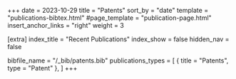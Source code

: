 +++
date = 2023-10-29
title = "Patents"
sort_by = "date"
template = "publications-bibtex.html"
#page_template = "publication-page.html"
insert_anchor_links = "right"
weight = 3

[extra]
index_title = "Recent Publications"
index_show = false
hidden_nav = false

bibfile_name = "/_bib/patents.bib"
publications_types = [
  { title = "Patents", type = "Patent" },
]
+++
